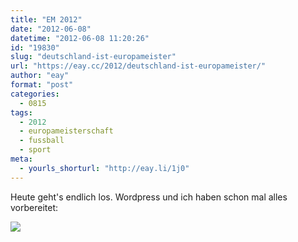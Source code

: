 ```yaml
---
title: "EM 2012"
date: "2012-06-08"
datetime: "2012-06-08 11:20:26"
id: "19830"
slug: "deutschland-ist-europameister"
url: "https://eay.cc/2012/deutschland-ist-europameister/"
author: "eay"
format: "post"
categories:
  - 0815
tags:
  - 2012
  - europameisterschaft
  - fussball
  - sport
meta:
  - yourls_shorturl: "http://eay.li/1j0"
---
```


Heute geht's endlich los. Wordpress und ich haben schon mal alles vorbereitet:

![](https://eay.cc/uploads/2012/aktuelleentwuerfe.gif)
